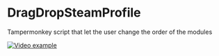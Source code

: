 # DragDropSteamProfile
Tampermonkey script that let the user change the order of the modules

[![Video example](https://img.youtube.com/vi/n1laMgCaUoQ/0.jpg)](https://youtu.be/n1laMgCaUoQ)
